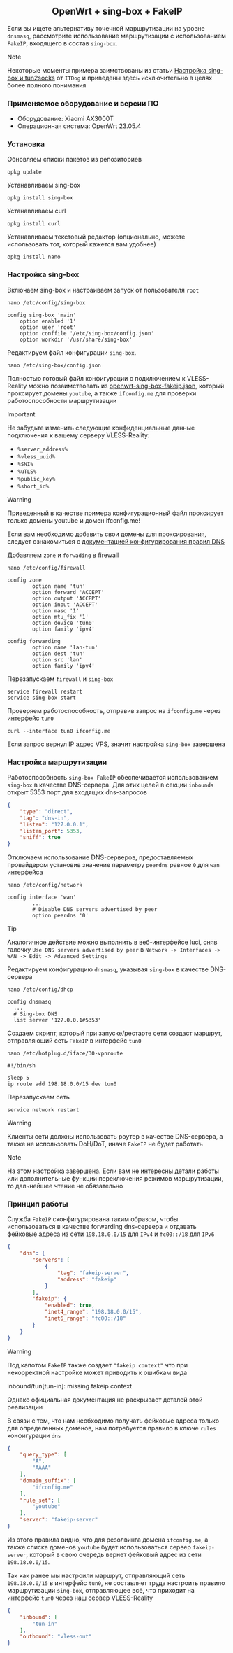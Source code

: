 <h2 align="center">OpenWrt + sing-box + FakeIP</h2>

Если вы ищете альтернативу точечной маршрутизации на уровне `dnsmasq`, рассмотрите использование маршрутизации с использованием `FakeIP`, входящего в состав `sing-box`.

> [!NOTE]
> Некоторые моменты примера заимствованы из статьи [Настройка sing-box и tun2socks](https://itdog.info/podnimaem-na-openwrt-klient-proksi-vless-shadowsocks-shadowsocks2022-nastrojka-sing-box-i-tun2socks) от `ITDog` и приведены здесь исключительно в целях более полного понимания

### Применяемое оборудование и версии ПО
- Оборудование: Xiaomi AX3000T
- Операционная система: OpenWrt 23.05.4

### Установка
Обновляем списки пакетов из репозиториев
```shell
opkg update
```
Устанавливаем sing-box
```shell
opkg install sing-box
```
Устанавливаем curl
```shell
opkg install curl
```
Устанавливаем текстовый редактор (опционально, можете использовать тот, который кажется вам удобнее)
```shell
opkg install nano
```

### Настройка sing-box
Включаем sing-box и настраиваем запуск от пользователя `root`
```shell
nano /etc/config/sing-box
```
```text
config sing-box 'main'
	option enabled '1'
	option user 'root'
	option conffile '/etc/sing-box/config.json'
	option workdir '/usr/share/sing-box'
```

Редактируем файл конфигурации `sing-box`. 
```shell
nano /etc/sing-box/config.json
```
Полностью готовый файл конфигурации с подключением к VLESS-Reality можно позаимствовать из [openwrt-sing-box-fakeip.json](configs/openwrt-sing-box-fakeip.json), который проксирует домены `youtube`, а также `ifconfig.me` для проверки работоспособности маршрутизации
> [!IMPORTANT]
> Не забудьте изменить следующие конфиденциальные данные подключения к вашему серверу VLESS-Reality:
> - `%server_address%`
> - `%vless_uuid%`
> - `%SNI%`
> - `%uTLS%`
> - `%public_key%`
> - `%short_id%`

> [!WARNING]
> Приведенный в качестве примера конфигурационный файл проксирует только домены youtube и домен ifconfig.me!
> 
> Если вам необходимо добавить свои домены для проксирования, следует ознакомиться с [документацией конфигурирования правил DNS](https://sing-box.sagernet.org/configuration/dns/rule/)

Добавляем `zone` и `forwading` в firewall 
```shell
nano /etc/config/firewall
```
```text
config zone
        option name 'tun'
        option forward 'ACCEPT'
        option output 'ACCEPT'
        option input 'ACCEPT'
        option masq '1'
        option mtu_fix '1'
        option device 'tun0'
        option family 'ipv4'

config forwarding
        option name 'lan-tun'
        option dest 'tun'
        option src 'lan'
        option family 'ipv4'
```
Перезапускаем `firewall` и `sing-box`
```shell
service firewall restart
service sing-box start
```
Проверяем работоспособность, отправив запрос на `ifconfig.me` через интерфейс `tun0`
```shell
curl --interface tun0 ifconfig.me
```
Если запрос вернул IP адрес VPS, значит настройка `sing-box` завершена

### Настройка маршрутизации 
Работоспособность `sing-box FakeIP` обеспечивается использованием `sing-box` в качестве DNS-сервера. Для этих целей в секции `inbounds` открыт 5353 порт для входящих dns-запросов
```json
{
    "type": "direct",
    "tag": "dns-in",
    "listen": "127.0.0.1",
    "listen_port": 5353,
    "sniff": true
}
```
Отключаем использование DNS-серверов, предоставляемых провайдером установив значение параметру `peerdns` равное `0` для `wan` интерфейса
```shell
nano /etc/config/network
```
```text
config interface 'wan'
        ...
        # Disable DNS servers advertised by peer
        option peerdns '0'

```
> [!TIP]
> Аналогичное действие можно выполнить в веб-интерфейсе luci, сняв галочку `Use DNS servers advertised by peer` в `Network -> Interfaces -> WAN -> Edit -> Advanced Settings`

Редактируем конфигурацию `dnsmasq`, указывая `sing-box` в качестве DNS-сервера
```shell
nano /etc/config/dhcp
```
```text
config dnsmasq
  ...
  # Sing-box DNS
  list server '127.0.0.1#5353'
```
Создаем скрипт, который при запуске/рестарте сети создаст маршрут, отправляющий сеть `FakeIP` в интерфейс `tun0`
```shell
nano /etc/hotplug.d/iface/30-vpnroute
```
```shell
#!/bin/sh

sleep 5
ip route add 198.18.0.0/15 dev tun0
```
Перезапускаем сеть
```shell
service network restart
```
> [!WARNING]
> Клиенты сети должны использовать роутер в качестве DNS-сервера, а также не использовать DoH/DoT, иначе `FakeIP` не будет работать

> [!NOTE]
> На этом настройка завершена. Если вам не интересны детали работы или дополнительные функции переключения режимов маршрутизации, то дальнейшее чтение не обязательно 

### Принцип работы
Служба `FakeIP` сконфигурирована таким образом, чтобы использоваться в качестве forwarding dns-сервера и отдавать фейковые адреса из сети `198.18.0.0/15` для `IPv4` и `fc00::/18` для `IPv6`
```json
{
    "dns": {
        "servers": [
            {
                "tag": "fakeip-server",
                "address": "fakeip"
            }
        ],
        "fakeip": {
            "enabled": true,
            "inet4_range": "198.18.0.0/15",
            "inet6_range": "fc00::/18"
        }
    }
}
```
> [!WARNING] 
> Под капотом `FakeIP` также создает `"fakeip context"` что при некорректной настройке может приводить к ошибкам вида
>
> inbound/tun[tun-in]: missing fakeip context
> 
> Однако официальная документация не раскрывает деталей этой реализации

В связи с тем, что нам необходимо получать фейковые адреса только для определенных доменов, нам потребуется правило в ключе `rules` конфигурации `dns`
```json
{
    "query_type": [
        "A",
        "AAAA"
    ],
    "domain_suffix": [
        "ifconfig.me"
    ],
    "rule_set": [
        "youtube"
    ],
    "server": "fakeip-server"
}
```
Из этого правила видно, что для резолвинга домена `ifconfig.me`, а также списка доменов `youtube` будет использоваться сервер `fakeip-server`, который в свою очередь вернет фейковый адрес из сети `198.18.0.0/15`.

Так как ранее мы настроили маршрут, отправляющий сеть `198.18.0.0/15` в интерфейс `tun0`, не составляет труда настроить правило маршрутизации `sing-box`, отправляющее всё, что приходит на интерфейс `tun0` через наш сервер VLESS-Reality
```json
{
    "inbound": [
        "tun-in"
    ],
    "outbound": "vless-out"
}
```